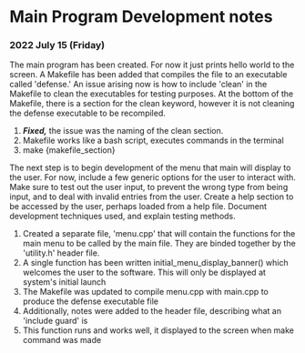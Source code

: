 # Main Program Development notes
### 2022 July 15 (Friday)
The main program has been created. For now it just prints hello world to the screen. A Makefile has been added that compiles the file to an executable called 'defense.'
An issue arising now is how to include 'clean' in the Makefile to clean the executables for testing purposes. At the bottom of the Makefile, there is a section for the
clean keyword, however it is not cleaning the defense executable to be recompiled.
  1. ***Fixed,*** the issue was the naming of the clean section.
  2. Makefile works like a bash script, executes commands in the terminal
  3. make {makefile_section}
  
The next step is to begin development of the menu that main will display to the user. For now, include a few generic options for the user to interact with.
Make sure to test out the user input, to prevent the wrong type from being input, and to deal with invalid entries from the user. Create a help section to
be accessed by the user, perhaps loaded from a help file. Document development techniques used, and explain testing methods.
  1. Created a separate file, 'menu.cpp' that will contain the functions for the main menu to be called by the main file. They are binded together by the 'utility.h' header file.
  2. A single function has been written initial_menu_display_banner() which welcomes the user to the software. This will only be displayed at system's initial launch
  3. The Makefile was updated to compile menu.cpp with main.cpp to produce the defense executable file
  4. Additionally, notes were added to the header file, describing what an 'include guard' is
  5. This function runs and works well, it displayed to the screen when make command was made

